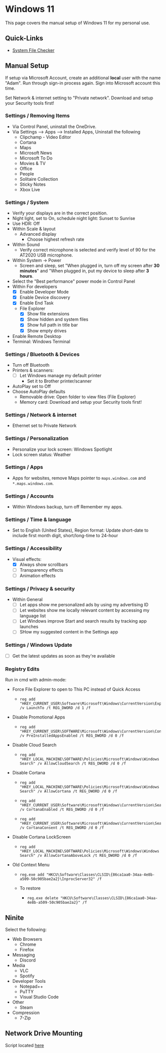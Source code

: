 # Windows 11

This page covers the manual setup of Windows 11 for my personal use.

## Quick-Links

- [System File Checker](https://winbindex.m417z.com/)

## Manual Setup

If setup via Microsoft Account, create an additional **local** user with the name "Adam". Run through sign-in process again. Sign into Microsoft account this time.

Set Network & internet setting to "Private network". Download and setup your Security tools first!

### Settings / Removing Items

- Via Control Panel, uninstall the OneDrive.
- Via Settings --> Apps --> Installed Apps, Uninstall the following
  - Clipchamp - Video Editor
  - Cortana
  - Maps
  - Microsoft News
  - Microsoft To Do
  - Movies & TV
  - Office
  - People
  - Solitaire Collection
  - Sticky Notes
  - Xbox Live

### Settings / System

- Verify your displays are in the correct position.
- Night light, set to On, schedule night light: Sunset to Sunrise
- Use HDR: Off
- Within Scale & layout
  - Advanced display
    - Choose highest refresh rate
- Within Sound
  - Verify correct microphone is selected and verify level of 90 for the AT2020 USB microphone.
- Within System -> Power
  - Screen and sleep, set "When plugged in, turn off my screen after **30 minutes**" and "When plugged in, put my device to sleep after **3 hours**.
- Select the "Best performance" power mode in Control Panel
- Within For developers
  - [X] Enable Developer Mode
  - [X] Enable Device discovery
  - [X] Enable End Task
  - File Explorer
    - [X] Show file extensions
    - [X] Show hidden and system files
    - [X] Show full path in title bar
    - [X] Show empty drives
- Enable Remote Desktop
- Terminal: Windows Terminal

### Settings / Bluetooth & Devices

- Turn off Bluetooth
- Printers & scanners:
  - [ ] Let Windows manage my default printer
    - Set it to Brother printer/scanner
- AutoPlay set to Off
- Choose AutoPlay defaults
  - Removable drive: Open folder to view files (File Explorer)
  - Memory card: Download and setup your Security tools first!

### Settings / Network & internet

- Ethernet set to Private Network

### Settings / Personalization

- Personalize your lock screen: Windows Spotlight
- Lock screen status: Weather

### Settings / Apps

- Apps for websites, remove Maps pointer to `maps.windows.com` and `*.maps.windows.com`.

### Settings / Accounts

- Within Windows backup, turn off Remember my apps.

### Settings / Time & language

- Set to English (United States), Region format: Update short-date to include first month digit, short/long-time to 24-hour

### Settings / Accessibility

- Visual effects:
  - [X] Always show scrollbars
  - [ ] Transparency effects
  - [ ] Animation effects

### Settings / Privacy & security

- Within General
  - [ ] Let apps show me personalized ads by using my advertising ID
  - [ ] Let websites show me locally relevant content by accessing my language list
  - [ ] Let Windows improve Start and search results by tracking app launches
  - [ ] SHow my suggested content in the Settings app

### Settings / Windows Update

- [ ] Get the latest updates as soon as they're available

### Registry Edits

Run in cmd with admin-mode:

- Force File Explorer to open to This PC instead of Quick Access
  -     reg add "HKEY_CURRENT_USER\Software\Microsoft\Windows\CurrentVersion\Explorer\Advanced" /v LaunchTo /t REG_DWORD /d 1 /f
- Disable Promotional Apps
  -     reg add "HKEY_CURRENT_USER\SOFTWARE\Microsoft\Windows\CurrentVersion\ContentDeliveryManager" /v PreInstalledAppsEnabled /t REG_DWORD /d 0 /f
- Disable Cloud Search
  -     reg add "HKEY_LOCAL_MACHINE\SOFTWARE\Policies\Microsoft\Windows\Windows Search" /v AllowCloudSearch /t REG_DWORD /d 0 /f
- Disable Cortana
  -     reg add "HKEY_LOCAL_MACHINE\SOFTWARE\Policies\Microsoft\Windows\Windows Search" /v AllowCortana /t REG_DWORD /d 0 /f
  -     reg add "HKEY_CURRENT_USER\Software\Microsoft\Windows\CurrentVersion\Search" /v CortanaEnabled /t REG_DWORD /d 0 /f
  -     reg add "HKEY_CURRENT_USER\Software\Microsoft\Windows\CurrentVersion\Search" /v CortanaConsent /t REG_DWORD /d 0 /f
- Disable Cortana LockScreen
  -     reg add "HKEY_LOCAL_MACHINE\SOFTWARE\Policies\Microsoft\Windows\Windows Search" /v AllowCortanaAboveLock /t REG_DWORD /d 0 /f
- Old Context Menu
  -     reg.exe add "HKCU\Software\Classes\CLSID\{86ca1aa0-34aa-4e8b-a509-50c905bae2a2}\InprocServer32" /f
  - To restore
    -     reg.exe delete "HKCU\Software\Classes\CLSID\{86ca1aa0-34aa-4e8b-a509-50c905bae2a2}" /f

## Ninite

Select the following:

- Web Browsers
  - Chrome
  - Firefox
- Messaging
  - Discord
- Media
  - VLC
  - Spotify
- Developer Tools
  - Notepad++
  - PuTTY
  - Visual Studio Code
- Other
  - Steam
- Compression
  - 7-Zip

## Network Drive Mounting

Script located [here](https://github.com/adamzvolanek/DevRack/blob/main/scripts/windows_11/network_drive_mounts.bat)
